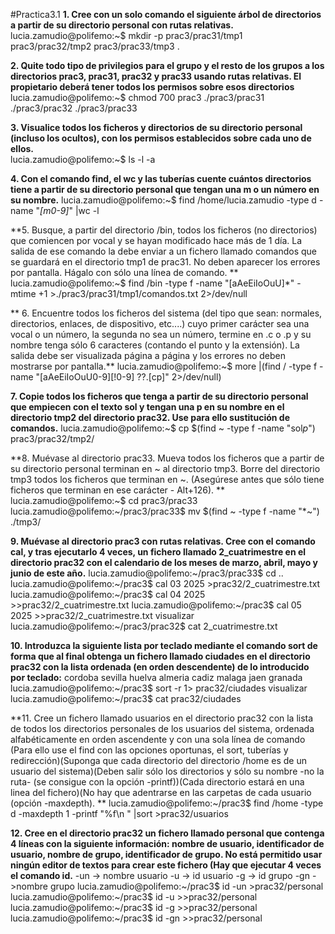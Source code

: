 #Practica3.1
**1. Cree con un solo comando el siguiente árbol de directorios a partir de su
directorio personal con rutas relativas.**\
lucia.zamudio@polifemo:~$ mkdir -p prac3/prac31/tmp1  prac3/prac32/tmp2 prac3/prac33/tmp3 .

**2. Quite todo tipo de privilegios para el grupo y el resto de los grupos a los directorios prac3, prac31, prac32 y prac33 usando rutas relativas. El propietario deberá tener todos los permisos sobre esos directorios**\
lucia.zamudio@polifemo:~$ chmod 700 prac3 ./prac3/prac31 ./prac3/prac32 ./prac3/prac33

**3. Visualice todos los ficheros y directorios de su directorio personal (incluso
los ocultos), con los permisos establecidos sobre cada uno de ellos.**\
lucia.zamudio@polifemo:~$ ls -l -a

**4. Con el comando find, el wc y las tuberías cuente cuántos directorios tiene a partir de su directorio personal que tengan una m o un número en su nombre.** 
lucia.zamudio@polifemo:~$ find /home/lucia.zamudio -type d -name "*[m0-9]*" |wc -l

**5. Busque, a partir del directorio /bin, todos los ficheros (no directorios) que comiencen por vocal y se hayan modificado hace más de 1 día. La salida de ese comando la debe enviar a un fichero llamado comandos que se guardará en el directorio tmp1 de prac31. No deben aparecer los errores por pantalla. Hágalo con sólo una línea de comando. **
lucia.zamudio@polifemo:~$ find /bin -type f -name "[aAeEiIoOuU]*" -mtime +1 >./prac3/prac31/tmp1/comandos.txt 2>/dev/null

** 6. Encuentre todos los ficheros del sistema (del tipo que sean: normales, directorios, enlaces, de dispositivo, etc....) cuyo primer carácter sea una vocal o un número, la segunda no sea un número, termine en .c o .p y su nombre tenga sólo 6 caracteres (contando el punto y la extensión). La salida debe ser visualizada página a página y los errores no deben mostrarse por pantalla.**
lucia.zamudio@polifemo:~$ more |(find / -type f -name "[aAeEiIoOuU0-9][!0-9]
??.[cp]" 2>/dev/null)

**7. Copie todos los ficheros que tenga a partir de su directorio personal que empiecen con el texto sol y tengan una p en su nombre en el directorio tmp2 del directorio prac32. Use para ello sustitución de comandos.**
lucia.zamudio@polifemo:~$ cp $(find ~ -type f -name "sol*p*") prac3/prac32/tmp2/

**8. Muévase al directorio prac33. Mueva todos los ficheros que a partir de su directorio personal terminan en ~ al directorio tmp3. Borre del directorio tmp3 todos los ficheros que terminan en ~. (Asegúrese antes que sólo tiene ficheros que terminan en ese carácter - Alt+126). **
lucia.zamudio@polifemo:~$ cd prac3/prac33
lucia.zamudio@polifemo:~/prac3/prac33$ mv $(find ~ -type f -name "*~") ./tmp3/

**9. Muévase al directorio prac3 con rutas relativas. Cree con el comando cal, y tras ejecutarlo 4 veces, un fichero llamado 2_cuatrimestre en el directorio prac32 con el calendario de los meses de marzo, abril, mayo y junio de este año.**
lucia.zamudio@polifemo:~/prac3/prac33$ cd ..
lucia.zamudio@polifemo:~/prac3$ cal 03 2025 >prac32/2_cuatrimestre.txt
lucia.zamudio@polifemo:~/prac3$ cal 04 2025 >>prac32/2_cuatrimestre.txt
lucia.zamudio@polifemo:~/prac3$ cal 05 2025 >>prac32/2_cuatrimestre.txt
visualizar
lucia.zamudio@polifemo:~/prac3/prac32$ cat 2_cuatrimestre.txt

**10. Introduzca la siguiente lista por teclado mediante el comando sort de forma que al final obtenga un fichero llamado ciudades en el directorio prac32 con la lista ordenada (en orden descendente) de lo introducido por teclado:**
cordoba
sevilla
huelva
almeria
cadiz
malaga
jaen
granada 
lucia.zamudio@polifemo:~/prac3$ sort -r 1> prac32/ciudades
visualizar lucia.zamudio@polifemo:~/prac3$ cat prac32/ciudades

**11. Cree un fichero llamado usuarios en el directorio prac32 con la lista de todos los directorios personales de los usuarios del sistema, ordenada alfabéticamente en orden ascendente y con una sola línea de comando (Para ello use el find con las opciones oportunas, el sort, tuberías y redirección)(Suponga que cada directorio del directorio /home es de un
usuario del sistema)(Deben salir sólo los directorios y sólo su nombre -no la ruta- (se consigue con la opción -printf))(Cada directorio estará en una linea del fichero)(No hay que adentrarse en las carpetas de cada usuario (opción -maxdepth). **
lucia.zamudio@polifemo:~/prac3$ find /home -type d -maxdepth 1 -printf "%f\n
" |sort >prac32/usuarios

**12. Cree en el directorio prac32 un fichero llamado personal que contenga 4 líneas con la siguiente información: nombre de usuario, identificador de usuario, nombre de grupo, identificador de grupo. No está permitido usar ningún editor de textos para crear este fichero (Hay que ejecutar 4 veces el comando id.**
-un -> nombre usuario
-u -> id usuario
-g -> id grupo
-gn ->nombre grupo
lucia.zamudio@polifemo:~/prac3$ id -un >prac32/personal
lucia.zamudio@polifemo:~/prac3$ id -u >>prac32/personal
lucia.zamudio@polifemo:~/prac3$ id -g >>prac32/personal
lucia.zamudio@polifemo:~/prac3$ id -gn >>prac32/personal

